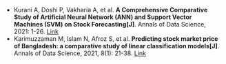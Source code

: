 * Kurani A, Doshi P, Vakharia A, et al. <b>A Comprehensive Comparative Study of Artificial Neural Network (ANN) and Support Vector Machines (SVM) on Stock Forecasting[J]</b>. Annals of Data Science, 2021: 1-26. [Link](https://link.springer.com/article/10.1007/s40745-021-00344-x)
* Karimuzzaman M, Islam N, Afroz S, et al. <b>Predicting stock market price of Bangladesh: a comparative study of linear classification models[J]</b>. Annals of Data Science, 2021, 8(1): 21-38. [Link](https://link.springer.com/article/10.1007/s40745-020-00318-5)